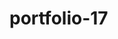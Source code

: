 # portfolio-17

<!--
index.html (71 portfolio 17)


D:\1a = مسار تعليم الويب الزيرو\0 المسارات الثلاثة بشكل عام\5 = تصميات اخري\7 = ف موقع شخصي\a14 = p ق\الملفات\pro-14

-->
